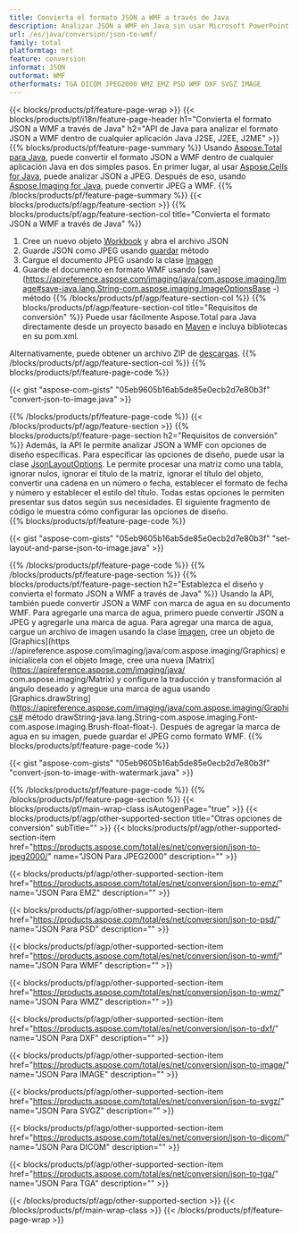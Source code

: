 ```yaml
---
title: Convierta el formato JSON a WMF a través de Java
description: Analizar JSON a WMF en Java sin usar Microsoft PowerPoint
url: /es/java/conversion/json-to-wmf/
family: total
platformtag: net
feature: conversion
informat: JSON
outformat: WMF
otherformats: TGA DICOM JPEG2000 WMZ EMZ PSD WMF DXF SVGZ IMAGE
---
```

{{< blocks/products/pf/feature-page-wrap >}}
{{< blocks/products/pf/i18n/feature-page-header h1="Convierta el formato JSON a WMF a través de Java" h2="API de Java para analizar el formato JSON a WMF dentro de cualquier aplicación Java J2SE, J2EE, J2ME" >}}
{{% blocks/products/pf/feature-page-summary %}}
Usando [Aspose.Total para Java](https://products.aspose.com/total/java/), puede convertir el formato JSON a WMF dentro de cualquier aplicación Java en dos simples pasos. En primer lugar, al usar [Aspose.Cells for Java](https://products.aspose.com/cells/java/), puede analizar JSON a JPEG. Después de eso, usando [Aspose.Imaging for Java](https://products.aspose.com/imaging/java/), puede convertir JPEG a WMF.
{{% /blocks/products/pf/feature-page-summary  %}}
{{< blocks/products/pf/agp/feature-section >}}
{{% blocks/products/pf/agp/feature-section-col title="Convierta el formato JSON a WMF a través de Java" %}}
1. Cree un nuevo objeto [Workbook](https://apireference.aspose.com/cells/java/com.aspose.cells/Workbook) y abra el archivo JSON
2. Guarde JSON como JPEG usando [guardar](https://apireference.aspose.com/cells/java/com.aspose.cells/workbook#save(java.lang.String,%20com.aspose.cells.SaveOptions) ) método
3. Cargue el documento JPEG usando la clase [Imagen](https://apireference.aspose.com/imaging/java/com.aspose.imaging/Image)
4. Guarde el documento en formato WMF usando [save](https://apireference.aspose.com/imaging/java/com.aspose.imaging/Image#save-java.lang.String-com.aspose.imaging.ImageOptionsBase -) método
{{% /blocks/products/pf/agp/feature-section-col %}}
{{% blocks/products/pf/agp/feature-section-col title="Requisitos de conversión" %}}
Puede usar fácilmente Aspose.Total para Java directamente desde un proyecto basado en [Maven](https://repository.aspose.com/webapp/#/artifacts/browse/tree/General/repo/com/aspose/aspose-total) e incluya bibliotecas en su pom.xml.

Alternativamente, puede obtener un archivo ZIP de [descargas](https://downloads.aspose.com/total/java).
{{% /blocks/products/pf/agp/feature-section-col %}}
{{% blocks/products/pf/feature-page-code %}}

{{< gist "aspose-com-gists" "05eb9605b16ab5de85e0ecb2d7e80b3f" "convert-json-to-image.java" >}}


{{% /blocks/products/pf/feature-page-code %}}
{{< /blocks/products/pf/agp/feature-section >}}
{{% blocks/products/pf/feature-page-section  h2="Requisitos de conversión" %}}
Además, la API le permite analizar JSON a WMF con opciones de diseño específicas. Para especificar las opciones de diseño, puede usar la clase [JsonLayoutOptions](https://apireference.aspose.com/cells/java/com.aspose.cells/jsonlayoutoptions). Le permite procesar una matriz como una tabla, ignorar nulos, ignorar el título de la matriz, ignorar el título del objeto, convertir una cadena en un número o fecha, establecer el formato de fecha y número y establecer el estilo del título. Todas estas opciones le permiten presentar sus datos según sus necesidades. El siguiente fragmento de código le muestra cómo configurar las opciones de diseño.  
{{% blocks/products/pf/feature-page-code %}}

{{< gist "aspose-com-gists" "05eb9605b16ab5de85e0ecb2d7e80b3f" "set-layout-and-parse-json-to-image.java" >}}

{{% /blocks/products/pf/feature-page-code  %}}
{{% /blocks/products/pf/feature-page-section %}}
{{% blocks/products/pf/feature-page-section  h2="Establezca el diseño y convierta el formato JSON a WMF a través de Java" %}}
Usando la API, también puede convertir JSON a WMF con marca de agua en su documento WMF. Para agregarle una marca de agua, primero puede convertir JSON a JPEG y agregarle una marca de agua. Para agregar una marca de agua, cargue un archivo de imagen usando la clase [Imagen](https://apireference.aspose.com/imaging/java/com.aspose.imaging/Image), cree un objeto de [Graphics](https ://apireference.aspose.com/imaging/java/com.aspose.imaging/Graphics) e inicialícela con el objeto Image, cree una nueva [Matrix](https://apireference.aspose.com/imaging/java/ com.aspose.imaging/Matrix) y configure la traducción y transformación al ángulo deseado y agregue una marca de agua usando [Graphics.drawString](https://apireference.aspose.com/imaging/java/com.aspose.imaging/Graphics# método drawString-java.lang.String-com.aspose.imaging.Font-com.aspose.imaging.Brush-float-float-). Después de agregar la marca de agua en su imagen, puede guardar el JPEG como formato WMF. 
{{% blocks/products/pf/feature-page-code %}}

{{< gist "aspose-com-gists" "05eb9605b16ab5de85e0ecb2d7e80b3f" "convert-json-to-image-with-watermark.java" >}}

{{% /blocks/products/pf/feature-page-code  %}}
{{% /blocks/products/pf/feature-page-section %}}
{{< blocks/products/pf/main-wrap-class isAutogenPage="true" >}}
{{< blocks/products/pf/agp/other-supported-section title="Otras opciones de conversión" subTitle="" >}}
{{< blocks/products/pf/agp/other-supported-section-item href="https://products.aspose.com/total/es/net/conversion/json-to-jpeg2000/" name="JSON Para JPEG2000" description="" >}}

{{< blocks/products/pf/agp/other-supported-section-item href="https://products.aspose.com/total/es/net/conversion/json-to-emz/" name="JSON Para EMZ" description="" >}}

{{< blocks/products/pf/agp/other-supported-section-item href="https://products.aspose.com/total/es/net/conversion/json-to-psd/" name="JSON Para PSD" description="" >}}

{{< blocks/products/pf/agp/other-supported-section-item href="https://products.aspose.com/total/es/net/conversion/json-to-wmf/" name="JSON Para WMF" description="" >}}

{{< blocks/products/pf/agp/other-supported-section-item href="https://products.aspose.com/total/es/net/conversion/json-to-wmz/" name="JSON Para WMZ" description="" >}}

{{< blocks/products/pf/agp/other-supported-section-item href="https://products.aspose.com/total/es/net/conversion/json-to-dxf/" name="JSON Para DXF" description="" >}}

{{< blocks/products/pf/agp/other-supported-section-item href="https://products.aspose.com/total/es/net/conversion/json-to-image/" name="JSON Para IMAGE" description="" >}}

{{< blocks/products/pf/agp/other-supported-section-item href="https://products.aspose.com/total/es/net/conversion/json-to-svgz/" name="JSON Para SVGZ" description="" >}}

{{< blocks/products/pf/agp/other-supported-section-item href="https://products.aspose.com/total/es/net/conversion/json-to-dicom/" name="JSON Para DICOM" description="" >}}

{{< blocks/products/pf/agp/other-supported-section-item href="https://products.aspose.com/total/es/net/conversion/json-to-tga/" name="JSON Para TGA" description="" >}}


{{< /blocks/products/pf/agp/other-supported-section >}}
{{< /blocks/products/pf/main-wrap-class >}}
{{< /blocks/products/pf/feature-page-wrap >}}